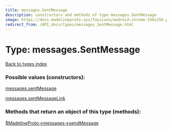 ```yaml
---
title: messages.SentMessage
description: constructors and methods of type messages.SentMessage
image: https://docs.madelineproto.xyz/favicons/android-chrome-256x256.png
redirect_from: /API_docs/types/messages_SentMessage.html
---
```

# Type: messages.SentMessage  
[Back to types index](index.md)



### Possible values (constructors):

[messages.sentMessage](../constructors/messages.sentMessage.md)  

[messages.sentMessageLink](../constructors/messages.sentMessageLink.md)  



### Methods that return an object of this type (methods):

[$MadelineProto->messages->sendMessage](../methods/messages.sendMessage.md)  



